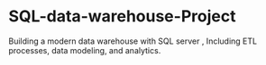 # SQL-data-warehouse-Project
Building a modern data warehouse with SQL server , Including ETL processes, data modeling, and analytics.
